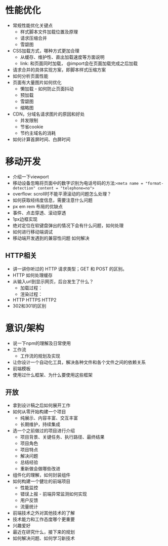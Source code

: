 # 性能优化

+ 常规性能优化关键点
  + 样式脚本文件加载位置及原理
  + 请求压缩合并
  + 雪碧图
+ CSS加载方式，哪种方式更加合理
  + 从缓存、维护性、直出加载速度等方面说明
  + link: 和页面同时加载， @import会在页面加载完成之后加载
+ 请求合并的具体实现方案，即脚本样式压缩方案
+ 如何分析页面性能
+ 页面有大量图片如何优化
  + 懒加载
        - 如何防止页面抖动
  + 预加载
  + 雪碧图
  + 缩略图
+ CDN，分域名请求图片的原因和好处
  + 并发限制
  + 节省cookie
  + 节约主域名的消耗
+ 如何计算首屏时间、白屏时间

# 移动开发

+ 介绍一下viewport
+ 移动设备忽略将页面中的数字识别为电话号码的方法:`<meta name = "format-detection" content = "telephone=no">`
+ overflow: scroll时不能平滑滚动的问题怎么处理？
+ 如何获取经纬度信息，需要注意什么问题
+ px em rem 布局的优缺点
+ 事件、点击穿透、滚动穿透
+ 1px边框实现
+ 绝对定位在软键盘弹出的情况下会有什么问题，如何处理
+ 如何进行移动端调试
+ 移动端开发遇到的兼容性问题 如何解决

## HTTP相关

+ 讲一讲你听过的 HTTP 请求类型；GET 和 POST 的区别。
+ HTTP 如何处理缓存
+ 从输入url到显示网页，后台发生了什么？
  + 加载过程：
  + 渲染过程：
+ HTTP HTTPS HTTP2
+ 302和301的区别

# 意识/架构

+ 说一下npm的理解及日常使用
+ 工作流
  + 工作流的规划及实现
+ 让你设计一个自动化工具，解决各种文件和各个文件之间的依赖关系
+ 前端模板
+ 使用过什么框架、为什么要使用这些框架

## 开放

+ 拿到设计稿之后如何展开工作
+ 如何从零开始构建一个项目
  + 纯展示、内容丰富、交互丰富
  + 长期维护，持续集成
+ 选一个之前做过的项目进行介绍
  + 项目背景、关键任务、执行路径、最终结果
  + 项目角色
  + 项目特点
  + 解决问题
  + 总结经验
  + 重新做会做哪些改进
+ 组件化的理解，如何封装组件
+ 如何构建一个健壮的前端项目
  + 性能监控
  + 错误上报
        - 前端异常监测如何实现
  + 用户反馈
  + 流量统计
+ 前端技术之外对其他技术的了解
+ 技术能力和工作态度哪个更重要
+ 兴趣爱好
+ 最近在研究什么，接下来的规划
+ 如何解决问题、如何学习新技术
